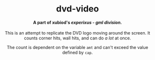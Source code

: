 <div align="center">
<h1>dvd-video</h1>
<h4>A part of xubiod's <i>experixus - gml division.</i></h4>

This is an attempt to replicate the DVD logo moving around the screen. It counts corner hits, wall hits, and can do *a lot* at once.

The count is dependent on the variable <code>amt</code> and can't exceed the value defined by <code>cap</code>.
</div>
